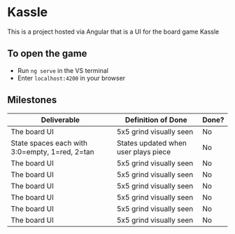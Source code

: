 # Kassle

This is a project hosted via Angular that is a UI for the board game Kassle

## To open the game
* Run `ng serve` in the VS terminal
* Enter `localhost:4200` in your browser 

## Milestones
|Deliverable      | Definition of Done      |Done?  |
|-----------------|-------------------------|-------|
|The board UI     |5x5 grind visually seen  |No     |
|State spaces each with 3:0=empty, 1=red, 2=tan |States updated when user plays piece |No     |
|The board UI     |5x5 grind visually seen  |No     |
|The board UI     |5x5 grind visually seen  |No     |
|The board UI     |5x5 grind visually seen  |No     |
|The board UI     |5x5 grind visually seen  |No     |
|The board UI     |5x5 grind visually seen  |No     |
|The board UI     |5x5 grind visually seen  |No     |